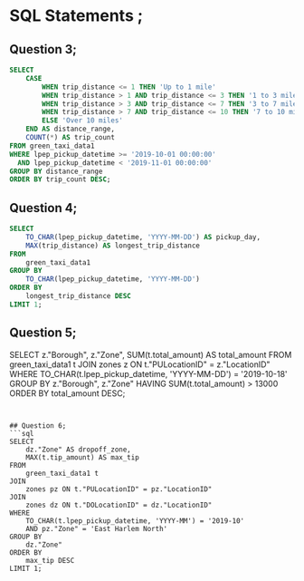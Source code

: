# SQL Statements ;

## Question 3;

```sql
SELECT 
    CASE
        WHEN trip_distance <= 1 THEN 'Up to 1 mile'
        WHEN trip_distance > 1 AND trip_distance <= 3 THEN '1 to 3 miles'
        WHEN trip_distance > 3 AND trip_distance <= 7 THEN '3 to 7 miles'
        WHEN trip_distance > 7 AND trip_distance <= 10 THEN '7 to 10 miles'
        ELSE 'Over 10 miles'
    END AS distance_range,
    COUNT(*) AS trip_count
FROM green_taxi_data1
WHERE lpep_pickup_datetime >= '2019-10-01 00:00:00'
  AND lpep_pickup_datetime < '2019-11-01 00:00:00'
GROUP BY distance_range
ORDER BY trip_count DESC;
```

## Question 4;

```sql
SELECT 
    TO_CHAR(lpep_pickup_datetime, 'YYYY-MM-DD') AS pickup_day,
    MAX(trip_distance) AS longest_trip_distance
FROM 
    green_taxi_data1
GROUP BY 
    TO_CHAR(lpep_pickup_datetime, 'YYYY-MM-DD')
ORDER BY 
    longest_trip_distance DESC
LIMIT 1;
```

## Question 5;

SELECT 
    z."Borough", 
    z."Zone", 
    SUM(t.total_amount) AS total_amount
FROM 
    green_taxi_data1 t
JOIN 
    zones z ON t."PULocationID" = z."LocationID"
WHERE 
    TO_CHAR(t.lpep_pickup_datetime, 'YYYY-MM-DD') = '2019-10-18'
GROUP BY 
  z."Borough", 
  z."Zone"
HAVING 
    SUM(t.total_amount) > 13000
ORDER BY 
    total_amount DESC;
```


## Question 6;
```sql
SELECT 
    dz."Zone" AS dropoff_zone,
    MAX(t.tip_amount) AS max_tip
FROM 
    green_taxi_data1 t
JOIN 
    zones pz ON t."PULocationID" = pz."LocationID"
JOIN 
    zones dz ON t."DOLocationID" = dz."LocationID"
WHERE 
    TO_CHAR(t.lpep_pickup_datetime, 'YYYY-MM') = '2019-10'
    AND pz."Zone" = 'East Harlem North'
GROUP BY 
    dz."Zone"
ORDER BY 
    max_tip DESC
LIMIT 1;
```
